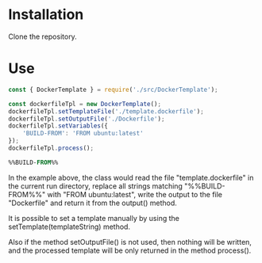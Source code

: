 # Installation
Clone the repository.

# Use
```javascript
const { DockerTemplate } = require('./src/DockerTemplate');

const dockerfileTpl = new DockerTemplate();
dockerfileTpl.setTemplateFile('./template.dockerfile');
dockerfileTpl.setOutputFile('./Dockerfile');
dockerfileTpl.setVariables({
    'BUILD-FROM': 'FROM ubuntu:latest'
});
dockerfileTpl.process();
```

```dockerfile
%%BUILD-FROM%%
```

In the example above, the class would read the file "template.dockerfile" in the current run directory, replace all strings matching "%%BUILD-FROM%%" with "FROM ubuntu:latest", write the output to the file "Dockerfile" and return it from the output() method.

It is possible to set a template manually by using the setTemplate(templateString) method.

Also if the method setOutputFile() is not used, then nothing will be written, and the processed template will be only returned in the method process().
